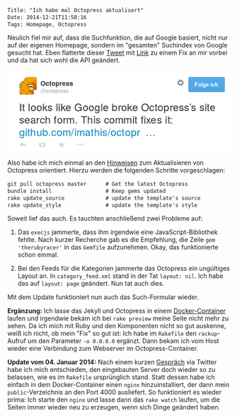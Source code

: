 	Title: "Ich habe mal Octopress aktualisert"
	Date: 2014-12-21T11:58:16
	Tags: Homepage, Octopress 

Neulich fiel mir auf, dass die Suchfunktion, die auf Google basiert,
nicht nur auf der eigenen Homepage, sondern im "gesamten" Suchindex
von Google gesucht hat. Eben flatterte dieser
[Tweet](https://twitter.com/octopress/status/546528904115404800) mit
[Link](https://github.com/imathis/octopress/commit/514ed5eb9f6bb91a6f3288febf3c2ba892a9b693)
zu einem Fix an mir vorbei und da hat sich wohl die API geändert. 

![Octopress-Tweet](/img/2014-12-21-octopress.png)

Also habe ich mich einmal an den
[Hinweisen](http://octopress.org/docs/updating/) zum Aktualisieren von
Octopress orientiert. Hierzu werden die folgenden Schritte vorgeschlagen:

```
git pull octopress master      # Get the latest Octopress
bundle install                 # Keep gems updated
rake update_source             # update the template's source
rake update_style              # update the template's style
```

Soweit lief das auch. Es tauchten anschließend zwei Probleme auf:

1. Das `execjs` jammerte, dass ihm irgendwie eine
   JavaScript-Bibliothek fehlte. Nach kurzer Recherche gab es die
   Empfehlung, die Zeile `gem 'therubyracer'` in das `Gemfile`
   aufzunehmen. Okay, das funktionierte schon einmal.

2. Bei den Feeds für die Kategorien jammerte das Octopress ein
   ungültiges Layout an. In `category_feed.xml` stand in der Tat
   `layout: nil`. Ich habe das auf `layout: page` geändert. Nun tat
   auch dies.

Mit dem Update funktioniert nun auch das Such-Formular wieder. 

**Ergänzung:** Ich lasse das Jekyll und Octopress in einem
   [Docker-Container](/blog/2014/06/10/relaunch-fast-fertig/) laufen und irgendwie bekam ich bei `rake preview`
   meine Seite nicht mehr zu sehen. Da ich mich mit Ruby und den
   Komponenten nicht so gut auskenne, weiß ich nicht, ob mein "Fix" so
   gut ist: Ich habe im `Rakefile` den `rackup`-Aufruf um den
   Parameter `-o 0.0.0.0` ergänzt. Dann bekam ich vom Host wieder eine
   Verbindung zum Webserver im Octopress-Container. 

**Update vom 04. Januar 2014:** Nach einem kurzen
  [Gespräch](https://twitter.com/Krrrcks/status/546667456128114688)
  via Twitter habe ich mich entschieden, den eingebauten Server doch
  wieder so zu belassen, wie es im `Rakefile` ursprünglich
  stand. Statt dessen habe ich einfach in dem Docker-Container einen
  `nginx` hinzuinstalliert, der dann mein `public`-Verzeichnis an den
  Port 4000 ausliefert. So funktioniert es wieder prima: Ich starte
  den `nginx` und lasse dann das `rake watch` laufen, um die Seiten
  immer wieder neu zu erzeugen, wenn sich Dinge geändert haben. 
